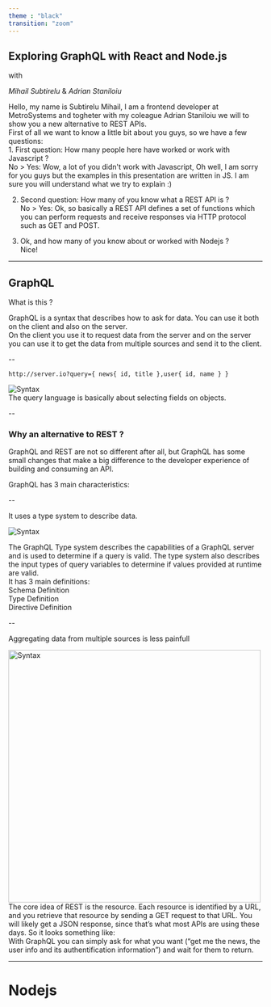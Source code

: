 ```yaml
---
theme : "black"
transition: "zoom"
---
```


<style>
.fragment.current-visible.visible:not(.current-fragment) {
    display: none;
    height:0px;
    line-height: 0px;
    font-size: 0px;
}
</style>

## Exploring GraphQL with React and Node.js

with

*Mihail Subtirelu*  & *Adrian Staniloiu*

<aside class="notes">
  Hello, my name is Subtirelu Mihail, I am a frontend developer at MetroSystems and togheter with my coleague Adrian Staniloiu we will to show you a new alternative to REST APIs.
  <br />
  First of all we want to know a little bit about you guys, so we have a few questions: <br/>
  1. First question: How many people here have worked or work with Javascript ?<br/>
      No > Yes: Wow, a lot of you didn't work with Javascript, Oh well, I am sorry for you guys but the examples in this presentation are written in JS. I am sure you will understand what we try to explain :)<br />

  2. Second question: How many of you know what a REST API is ? <br />
      No > Yes: Ok, so basically a REST API defines a set of functions which you can perform requests and receive responses via HTTP protocol such as GET and POST.
      <br />

  3. Ok, and how many of you know about or worked with Nodejs ? <br/>
  Nice!
</aside>


---

## GraphQL

What is this ?

<aside class="notes">
  GraphQL is a syntax that describes how to ask for data. You can use it both on the client and also on the server. <br/>
  On the client you use it to request data from the server and on the server you can use it to get the data from multiple sources and send it to the client.
</aside>


--

```
http://server.io?query={ news{ id, title },user{ id, name } }
```

<img data-src="/syntax.png" alt="Syntax">

<aside class="notes">
  The query language is basically about selecting fields on objects.
</aside>

--

### Why an alternative to REST ?


<aside class="notes">
  GraphQL and REST are not so different after all, but GraphQL has some small changes that make a big difference to the developer experience of building and consuming an API.
</aside>

<span class="fragment">GraphQL has 3 main characteristics:</span>

--

It uses a type system to describe data.

<img data-src="/type.png" alt="Syntax">

<aside class="notes">

The GraphQL Type system describes the capabilities of a GraphQL server and is used to determine if a query is valid. The type system also describes the input types of query variables to determine if values provided at runtime are valid.<br/>
It has 3 main definitions:<br/>
Schema Definition<br/>
Type Definition<br/>
Directive Definition

</aside>


--

Aggregating data from multiple sources is less painfull

<img  height="500" data-src="/diagram.png" alt="Syntax">


<aside class="notes">
The core idea of REST is the resource. Each resource is identified by a URL, and you retrieve that resource by sending a GET request to that URL. You will likely get a JSON response, since that’s what most APIs are using these days. So it looks something like:
<br />
With GraphQL you can simply ask for what you want (“get me the news, the user info and its authentification information”) and wait for them to return.
</aside>


---

# Nodejs
